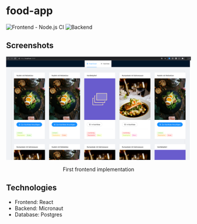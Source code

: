 # food-app
![Frontend - Node.js CI](https://github.com/Sijoma/food-app/workflows/Frontend%20-%20Node.js%20CI/badge.svg)
![Backend](https://github.com/Sijoma/food-app/workflows/Java%20CI%20with%20Maven/badge.svg?branch=main)

## Screenshots
![Overview](frontend-preview.png)
<p style="text-align: center;">First frontend implementation</p>

## Technologies

- Frontend: React
- Backend: Micronaut
- Database: Postgres

